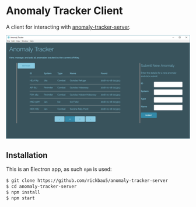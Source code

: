 # Anomaly Tracker Client
A client for interacting with [anomaly-tracker-server](https://github.com/rickbau5/anomaly-tracker-server). 

![Anomaly Tracker](images/first.png?raw=true "Anomaly Tracker")

## Installation
This is an Electron app, as such `npm` is used:

```
$ git clone https://github.com/rickbau5/anomaly-tracker-server
$ cd anomaly-tracker-server
$ npm install
$ npm start
```
